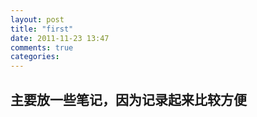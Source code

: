 ```yaml
---
layout: post
title: "first"
date: 2011-11-23 13:47
comments: true
categories: 
---
```


## 主要放一些笔记，因为记录起来比较方便